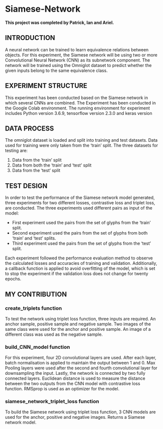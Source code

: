 # Siamese-Network
<b>This project was completed by Patrick, Ian and Ariel.</b>

<h2>INTRODUCTION</h2>
A neural network can be trained to learn equivalence relations between objects. For this experiment, the Siamese network will be using two or more Convolutional Neural Network (CNN) as its subnetwork component. The network will be trained using the Omniglot dataset to predict whether the given inputs belong to the same equivalence class. 

<h2>EXPERIMENT STRUCTURE</h2>
This experiment has been conducted based on the Siamese network in which several CNNs are combined. The Experiment has been conducted in the Google Colab environment. The running environment for experiment includes Python version 3.6.9, tensorflow version 2.3.0 and keras version 

<h2>DATA PROCESS</h2>
The omniglot dataset is loaded and split into training and test datasets. Data used for training were only taken from the ‘train’ split.
The three datasets for testing are:
<ol>
  <li>Data from the ‘train’ split</li>
  <li>Data from both the ‘train’ and ‘test’ split</li>
  <li>Data from the ‘test’ split</li>
</ol>

<h2>TEST DESIGN</h2>
In order to test the performance of the Siamese network model generated, three experiments for two different losses, contrastive loss and triplet loss, are conducted. The three experiments used different pairs as input of the model:
<ul>
  <li>First experiment used the pairs from the set of glyphs from the ‘train’ split.</li>
  <li>Second experiment used the pairs from the set of glyphs from both ‘train’ and ‘test’ splits.</li>
  <li>Third experiment used the pairs from the set of glyphs from the ‘test’ split.</li>
</ul>
Each experiment followed the performance evaluation method to observe the calculated losses and accuracies of training and validation. Additionally, a callback function is applied to avoid overfitting of the model, which is set to stop the experiment if the validation loss does not change for twenty epochs.

<h2>MY CONTRIBUTION</h2>
<h3>create_triplets function</h3>
To test the network using triplet loss function, three inputs are required. An anchor sample, positive sample and negative sample. Two images of the same class were used for the anchor and positive sample. An image of a different class was used as the negative sample.

<h3>build_CNN_model function</h3>
For this experiment, four 2D convolutional layers are used. After each layer, batch normalisation is applied to maintain the output between 1 and 0. Max Pooling layers were used after the second and fourth convolutional layer for downsampling the input. Lastly, the network is connected by two fully connected layers. Euclidean distance is used to measure the distance between the two outputs from the CNN model with contrastive loss function. RMSprop is used as an optimizer for the model.

<h3>siamese_network_triplet_loss function</h3>
To build the Siamese network using triplet loss function, 3 CNN models are used for the anchor, positive and negative images. Returns a Siamese network model.
